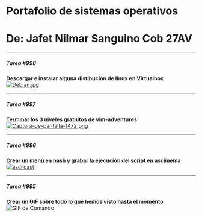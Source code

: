 # Portafolio de sistemas operativos
# De: Jafet Nilmar Sanguino Cob 27AV

_____
#####  Tarea #998
**Descargar e instalar alguna distibución de linux en Virtualbox**
[![Debian.jpg](https://i.postimg.cc/fbTqscH9/Debian.jpg)](https://postimg.cc/pm4JYFMW)

_____
#####  Tarea #997
**Terminar los 3 niveles gratuitos de vim-adventures**
[![Captura-de-pantalla-1472.png](https://i.postimg.cc/hjbvtwbt/Captura-de-pantalla-1472.png)](https://postimg.cc/bDrp6mB7)

_____
#####  Tarea #996
**Crear un menú en bash y grabar la ejecución del script en asciinema**
[![asciicast](https://asciinema.org/a/QO9R5AlpA6rSktEJohfEH8Zcr.svg)](https://asciinema.org/a/QO9R5AlpA6rSktEJohfEH8Zcr)

_____
#####  Tarea #995
**Crear un GIF sobre todo lo que hemos visto hasta el momento**
![GIF de Comando](https://github.com/Da/Void-Dark20/Portafolio/Imágenes/GIF_TAREA.gif)

